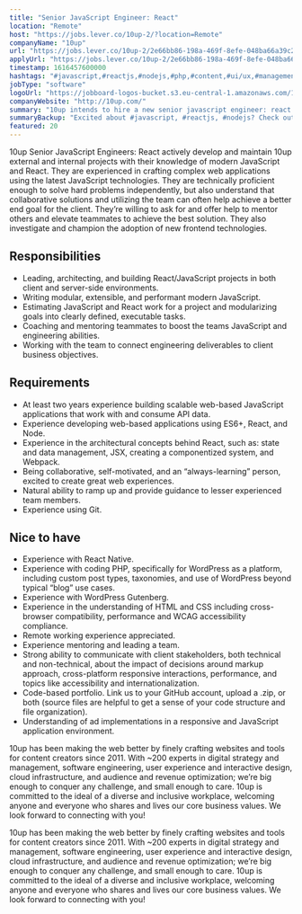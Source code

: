 ```yaml
---
title: "Senior JavaScript Engineer: React"
location: "Remote"
host: "https://jobs.lever.co/10up-2/?location=Remote"
companyName: "10up"
url: "https://jobs.lever.co/10up-2/2e66bb86-198a-469f-8efe-048ba66a39c2"
applyUrl: "https://jobs.lever.co/10up-2/2e66bb86-198a-469f-8efe-048ba66a39c2/apply"
timestamp: 1616457600000
hashtags: "#javascript,#reactjs,#nodejs,#php,#content,#ui/ux,#management,#css,#html,#wordpress"
jobType: "software"
logoUrl: "https://jobboard-logos-bucket.s3.eu-central-1.amazonaws.com/10up"
companyWebsite: "http://10up.com/"
summary: "10up intends to hire a new senior javascript engineer: react. If you have at least two years experience building scalable web, consider applying."
summaryBackup: "Excited about #javascript, #reactjs, #nodejs? Check out this job post!"
featured: 20
---
```


10up Senior JavaScript Engineers: React actively develop and maintain 10up external and internal projects with their knowledge of modern JavaScript and React. They are experienced in crafting complex web applications using the latest JavaScript technologies. They are technically proficient enough to solve hard problems independently, but also understand that collaborative solutions and utilizing the team can often help achieve a better end goal for the client. They’re willing to ask for and offer help to mentor others and elevate teammates to achieve the best solution. They also investigate and champion the adoption of new frontend technologies.

## Responsibilities

*   Leading, architecting, and building React/JavaScript projects in both client and server-side environments.
*   Writing modular, extensible, and performant modern JavaScript.
*   Estimating JavaScript and React work for a project and modularizing goals into clearly defined, executable tasks.
*   Coaching and mentoring teammates to boost the teams JavaScript and engineering abilities.
*   Working with the team to connect engineering deliverables to client business objectives.

## Requirements

*   At least two years experience building scalable web-based JavaScript applications that work with and consume API data.
*   Experience developing web-based applications using ES6+, React, and Node.
*   Experience in the architectural concepts behind React, such as: state and data management, JSX, creating a componentized system, and Webpack.
*   Being collaborative, self-motivated, and an “always-learning” person, excited to create great web experiences.
*   Natural ability to ramp up and provide guidance to lesser experienced team members.
*   Experience using Git.

## Nice to have

*   Experience with React Native.
*   Experience with coding PHP, specifically for WordPress as a platform, including custom post types, taxonomies, and use of WordPress beyond typical “blog” use cases.
*   Experience with WordPress Gutenberg.
*   Experience in the understanding of HTML and CSS including cross-browser compatibility, performance and WCAG accessibility compliance.
*   Remote working experience appreciated.
*   Experience mentoring and leading a team.
*   Strong ability to communicate with client stakeholders, both technical and non-technical, about the impact of decisions around markup approach, cross-platform responsive interactions, performance, and topics like accessibility and internationalization.
*   Code-based portfolio. Link us to your GitHub account, upload a .zip, or both (source files are helpful to get a sense of your code structure and file organization).
*   Understanding of ad implementations in a responsive and JavaScript application environment.

10up has been making the web better by finely crafting websites and tools for content creators since 2011. With ~200 experts in digital strategy and management, software engineering, user experience and interactive design, cloud infrastructure, and audience and revenue optimization; we’re big enough to conquer any challenge, and small enough to care. 10up is committed to the ideal of a diverse and inclusive workplace, welcoming anyone and everyone who shares and lives our core business values. We look forward to connecting with you! 

10up has been making the web better by finely crafting websites and tools for content creators since 2011. With ~200 experts in digital strategy and management, software engineering, user experience and interactive design, cloud infrastructure, and audience and revenue optimization; we’re big enough to conquer any challenge, and small enough to care. 10up is committed to the ideal of a diverse and inclusive workplace, welcoming anyone and everyone who shares and lives our core business values. We look forward to connecting with you!
